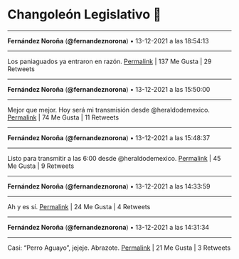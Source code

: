 # Changoleón Legislativo 🙈
*****
**Fernández Noroña** (**@fernandeznorona**) • 13-12-2021 a las 18:54:13
*****
Los paniaguados ya entraron en razón.
[Permalink](https://twitter.com/fernandeznorona/status/1470587904124760066) | 137 Me Gusta | 29 Retweets
*****
**Fernández Noroña** (**@fernandeznorona**) • 13-12-2021 a las 15:50:00
*****
Mejor que mejor. Hoy será mi transmisión desde ⁦@heraldodemexico⁩.
[Permalink](https://twitter.com/fernandeznorona/status/1470541543710859270) | 74 Me Gusta | 11 Retweets
*****
**Fernández Noroña** (**@fernandeznorona**) • 13-12-2021 a las 15:48:37
*****
Listo para transmitir a las 6:00 desde ⁦@heraldodemexico⁩.
[Permalink](https://twitter.com/fernandeznorona/status/1470541199408775171) | 45 Me Gusta | 9 Retweets
*****
**Fernández Noroña** (**@fernandeznorona**) • 13-12-2021 a las 14:33:59
*****
Ah y es sí.
[Permalink](https://twitter.com/fernandeznorona/status/1470522415730118657) | 24 Me Gusta | 4 Retweets
*****
**Fernández Noroña** (**@fernandeznorona**) • 13-12-2021 a las 14:31:34
*****
Casi: “Perro Aguayo”, jejeje. Abrazote.
[Permalink](https://twitter.com/fernandeznorona/status/1470521805668601863) | 21 Me Gusta | 3 Retweets